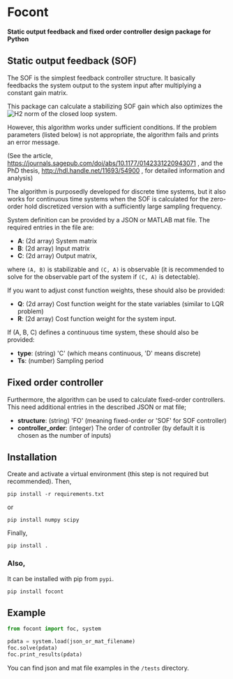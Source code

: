 # Focont

**Static output feedback and fixed order controller design package for Python**

## Static output feedback (SOF)

The SOF is the simplest feedback controller structure. It basically feedbacks
the system output to the system input after multiplying a constant gain matrix.

This package can calculate a stabilizing SOF gain which also optimizes the ![H2](/doc/h2.gif)
norm of the closed loop system.

However, this algorithm works under sufficient conditions. If the problem
parameters (listed below) is not appropriate, the algorithm fails and
prints an error message.

(See the article, https://journals.sagepub.com/doi/abs/10.1177/0142331220943071 ,
and the PhD thesis, http://hdl.handle.net/11693/54900 , for detailed
information and analysis)

The algorithm is purposedly developed for discrete time systems, but it also works
for continuous time systems when the SOF is calculated for the zero-order hold
discretized version with a sufficiently large sampling frequency.

System definition can be provided by a JSON or MATLAB mat file. The required
entries in the file are:

* **A**: (2d array) System matrix
* **B**: (2d array) Input matrix
* **C**: (2d array) Output matrix,

where `(A, B)` is stabilizable and `(C, A)` is observable (it is recommended
to solve for the observable part of the system if `(C, A)` is detectable).

If you want to adjust const function weights, these should also be provided:

* **Q**: (2d array) Cost function weight for the state variables (similar to LQR problem)
* **R**: (2d array) Cost function weight for the system input.

If (A, B, C) defines a continuous time system, these should also be provided:

* **type**: (string) 'C' (which means continuous, 'D' means discrete)
* **Ts**: (number) Sampling period

## Fixed order controller

Furthermore, the algorithm can be used to calculate fixed-order controllers.
This need additional entries in the described JSON or mat file;

* **structure**: (string) 'FO' (meaning fixed-order or 'SOF' for SOF controller)
* **controller\_order**: (integer) The order of controller (by default it is chosen as the number of inputs)

## Installation

Create and activate a virtual environment (this step is not required but recommended).
Then,
```
pip install -r requirements.txt
```
or
```
pip install numpy scipy
```
Finally,
```
pip install .
```

### Also,

It can be installed with pip from `pypi`.
```
pip install focont
```

## Example

```python
from focont import foc, system

pdata = system.load(json_or_mat_filename)
foc.solve(pdata)
foc.print_results(pdata)
```

You can find json and mat file examples in the `/tests` directory.

